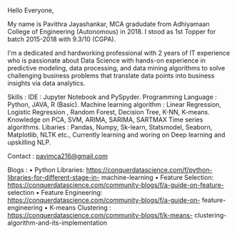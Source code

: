 Hello Everyone, 

My name is Pavithra Jayashankar, MCA gradudate from Adhiyamaan College of Engineering (Autonomous) in 2018. I stood as 1st Topper for batch 2015-2018 with 9.3/10 (CGPA). 

I'm a dedicated and hardworking professional with 2 years of IT experience who is passionate about Data Science with hands-on experience in predictive modeling, data processing, and data mining algorithms to solve challenging business problems that translate data points into business insights via data analytics.

Skills : 
    IDE : Jupyter Notebook and PySpyder.
    Programming Language : Python, JAVA, R (Basic).
    Machine learning algorithm : Linear Regression, Logistic Regression , Random Forest, Decision Tree, K-NN, K-means. Knowledge on PCA, SVM, ARIMA, SARIMA, SARTMAX Time series algorithms. 
    Libaries : Pandas, Numpy, Sk-learn, Statsmodel, Seaborn, Matplotlib, NLTK etc.,
    Currently learning and woring on Deep learning and upskilling NLP. 
    
Contact : pavimca216@gmail.com

Blogs : 
   •	Python Libraries: https://conquerdatascience.com/f/python-libraries-for-different-stage-in- machine-learning
   •	Feature Selection: https://conquerdatascience.com/community-blogs/f/a-guide-on-feature- selection
   •	Feature Engineering: https://conquerdatascience.com/community-blogs/f/a-guide-on- feature-engineering
   •	K-means Clustering : https://conquerdatascience.com/community-blogs/f/k-means- clustering-algorithm-and-its-implementation
